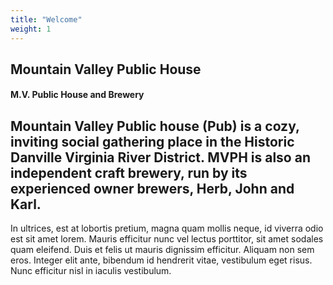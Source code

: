 ```yaml
---
title: "Welcome"
weight: 1
---
```

## Mountain Valley Public House

#### M.V. Public House and Brewery

Mountain Valley Public house (Pub) is a cozy, inviting social gathering place in the Historic Danville Virginia River District.  MVPH is also an independent craft brewery, run by its experienced owner brewers, Herb, John and Karl.
----

In ultrices, est at lobortis pretium, magna quam mollis neque, id viverra odio est sit amet lorem. Mauris efficitur nunc vel lectus porttitor, sit amet sodales quam eleifend. Duis et felis ut mauris dignissim efficitur. Aliquam non sem eros. Integer elit ante, bibendum id hendrerit vitae, vestibulum eget risus. Nunc efficitur nisl in iaculis vestibulum.

